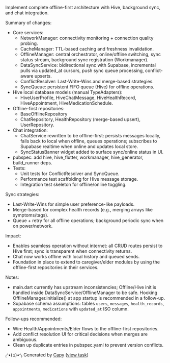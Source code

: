 Implement complete offline-first architecture with Hive, background sync, and chat integration.

Summary of changes:
- Core services:
  - NetworkManager: connectivity monitoring + connection quality probing.
  - CacheManager: TTL-based caching and freshness invalidation.
  - OfflineManager: central orchestrator, online/offline switching, sync status stream, background sync registration (Workmanager).
  - DataSyncService: bidirectional sync with Supabase, incremental pulls via updated_at cursors, push sync queue processing, conflict-aware upserts.
  - ConflictResolver: Last-Write-Wins and merge-based strategies.
  - SyncQueue: persistent FIFO queue (Hive) for offline operations.
- Hive local database models (manual TypeAdapters):
  - HiveUserProfile, HiveChatMessage, HiveHealthRecord, HiveAppointment, HiveMedicationSchedule.
- Offline-first repositories:
  - BaseOfflineRepository<T>
  - ChatRepository, HealthRepository (merge-based upsert), UserRepository.
- Chat integration:
  - ChatService rewritten to be offline-first: persists messages locally, falls back to local when offline, queues operations; subscribes to Supabase realtime when online and updates local store.
  - SyncStatusBanner widget added to surface sync/online status in UI.
- pubspec: add hive, hive_flutter, workmanager, hive_generator, build_runner deps.
- Tests:
  - Unit tests for ConflictResolver and SyncQueue.
  - Performance test scaffolding for Hive message storage.
  - Integration test skeleton for offline/online toggling.

Sync strategies:
- Last-Write-Wins for simple user preference-like payloads.
- Merge-based for complex health records (e.g., merging arrays like symptoms/tags).
- Queue + retry for all offline operations; background periodic sync when on power/network.

Impact:
- Enables seamless operation without internet: all CRUD routes persist to Hive first; sync is transparent when connectivity returns.
- Chat now works offline with local history and queued sends.
- Foundation in place to extend to caregiver/elder modules by using the offline-first repositories in their services.

Notes:
- main.dart currently has upstream inconsistencies; Offline/Hive init is handled inside DataSyncService/OfflineManager to be safe. Hooking OfflineManager.initialize() at app startup is recommended in a follow-up.
- Supabase schema assumptions: tables `users`, `messages`, `health_records`, `appointments`, `medications` with `updated_at` ISO column.

Follow-ups recommended:
- Wire Health/Appointments/Elder flows to the offline-first repositories.
- Add conflict resolution UI for critical decisions when merges are ambiguous.
- Clean up duplicate entries in pubspec.yaml to prevent version conflicts.


₍ᐢ•(ܫ)•ᐢ₎ Generated by [Capy](https://capy.ai) ([view task](https://capy.ai/project/28ebf8b7-cbe5-44e2-96d2-3a092c2e3aa1/task/8ea8d51b-6927-4075-b20f-2a798c9e1c87))